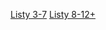 [Listy 3-7](https://hackmd.io/vbsqxVEYQ7u5OZUtOk2SYQ?view#Zadanie%208)
[Listy 8-12+](https://hackmd.io/IUZt6_fRQti6W_JNETla6A?view)
